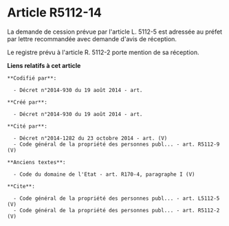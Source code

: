 # Article R5112-14

La demande de cession prévue par l'article L. 5112-5 est adressée au préfet par lettre recommandée avec demande d'avis de
réception. 

Le registre prévu à l'article R. 5112-2 porte mention de sa réception.

**Liens relatifs à cet article**

	**Codifié par**:

	  - Décret n°2014-930 du 19 août 2014 - art.

	**Créé par**:

	  - Décret n°2014-930 du 19 août 2014 - art.

	**Cité par**:

	  - Décret n°2014-1282 du 23 octobre 2014 - art. (V)
	  - Code général de la propriété des personnes publ... - art. R5112-9 (V)

	**Anciens textes**:

	  - Code du domaine de l'Etat - art. R170-4, paragraphe I (V)

	**Cite**:

	  - Code général de la propriété des personnes publ... - art. L5112-5 (V)
	  - Code général de la propriété des personnes publ... - art. R5112-2 (V)
